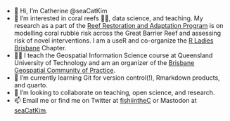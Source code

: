 - 👋 Hi, I’m Catherine @seaCatKim
- 👀 I’m interested in coral reefs 🌊🥽, data science, and teaching. My research as a part of the [Reef Restoration and Adaptation Program](https://gbrrestoration.org/) is on modelling coral rubble risk across the Great Barrier Reef and assessing risk of novel interventions. I am a useR and co-organize the [R Ladies Brisbane](https://github.com/rladies/meetup-presentations_brisbane#welcome-to-r-ladies-brisbane) Chapter.
- 👩‍🏫 I teach the Geospatial Information Science course at Queensland University of Technology and am an organizer of the [Brisbane Geospatial Community of Practice](https://geospatial-community.netlify.app/about/).
- 🌱 I’m currently learning Git for version control(!), Rmarkdown products, and quarto.
- 💞️ I’m looking to collaborate on teaching, open science, and research.
- 📫 Email me or find me on Twitter at [fishiintheC](https://twitter.com/fishiintheC) or Mastodon at [seaCatKim](https://scicomm.xyz/@seaCatKim).

<!---
seaCatKim/seaCatKim is a ✨ special ✨ repository because its `README.md` (this file) appears on your GitHub profile.
You can click the Preview link to take a look at your changes.
--->
